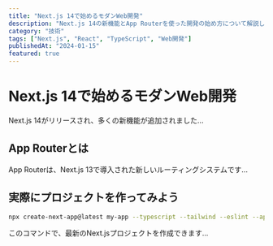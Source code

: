 ```yaml
---
title: "Next.js 14で始めるモダンWeb開発"
description: "Next.js 14の新機能とApp Routerを使った開発の始め方について解説します"
category: "技術"
tags: ["Next.js", "React", "TypeScript", "Web開発"]
publishedAt: "2024-01-15"
featured: true
---
```


# Next.js 14で始めるモダンWeb開発

Next.js 14がリリースされ、多くの新機能が追加されました...

## App Routerとは

App Routerは、Next.js 13で導入された新しいルーティングシステムです...

## 実際にプロジェクトを作ってみよう

```bash
npx create-next-app@latest my-app --typescript --tailwind --eslint --app
```

このコマンドで、最新のNext.jsプロジェクトを作成できます...